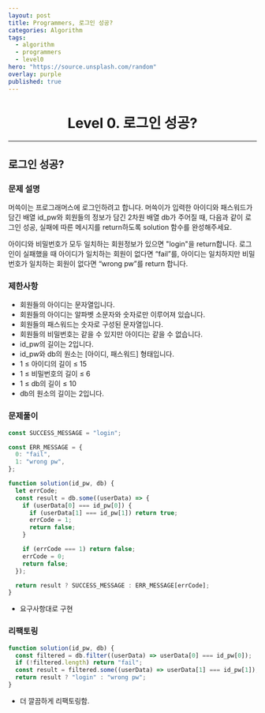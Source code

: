 ```yaml
---
layout: post
title: Programmers, 로그인 성공?
categories: Algorithm
tags:
  - algorithm
  - programmers
  - level0
hero: "https://source.unsplash.com/random"
overlay: purple
published: true
---
```


<center>

# Level 0. 로그인 성공?

</center>

---

## 로그인 성공?

### 문제 설명

머쓱이는 프로그래머스에 로그인하려고 합니다. 머쓱이가 입력한 아이디와 패스워드가 담긴 배열 id_pw와 회원들의 정보가 담긴 2차원 배열 db가 주어질 때, 다음과 같이 로그인 성공, 실패에 따른 메시지를 return하도록 solution 함수를 완성해주세요.

아이디와 비밀번호가 모두 일치하는 회원정보가 있으면 "login"을 return합니다.
로그인이 실패했을 때 아이디가 일치하는 회원이 없다면 “fail”를, 아이디는 일치하지만 비밀번호가 일치하는 회원이 없다면 “wrong pw”를 return 합니다.

### 제한사항

- 회원들의 아이디는 문자열입니다.
- 회원들의 아이디는 알파벳 소문자와 숫자로만 이루어져 있습니다.
- 회원들의 패스워드는 숫자로 구성된 문자열입니다.
- 회원들의 비밀번호는 같을 수 있지만 아이디는 같을 수 없습니다.
- id_pw의 길이는 2입니다.
- id_pw와 db의 원소는 [아이디, 패스워드] 형태입니다.
- 1 ≤ 아이디의 길이 ≤ 15
- 1 ≤ 비밀번호의 길이 ≤ 6
- 1 ≤ db의 길이 ≤ 10
- db의 원소의 길이는 2입니다.

### 문제풀이

```js
const SUCCESS_MESSAGE = "login";

const ERR_MESSAGE = {
  0: "fail",
  1: "wrong pw",
};

function solution(id_pw, db) {
  let errCode;
  const result = db.some((userData) => {
    if (userData[0] === id_pw[0]) {
      if (userData[1] === id_pw[1]) return true;
      errCode = 1;
      return false;
    }

    if (errCode === 1) return false;
    errCode = 0;
    return false;
  });

  return result ? SUCCESS_MESSAGE : ERR_MESSAGE[errCode];
}
```

- 요구사항대로 구현

### 리팩토링

```js
function solution(id_pw, db) {
  const filtered = db.filter((userData) => userData[0] === id_pw[0]);
  if (!filtered.length) return "fail";
  const result = filtered.some((userData) => userData[1] === id_pw[1]);
  return result ? "login" : "wrong pw";
}
```

- 더 깔끔하게 리팩토링함.
